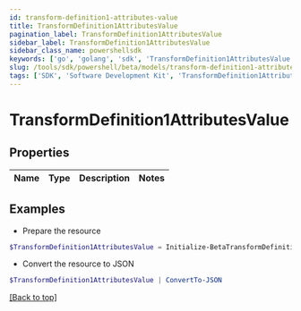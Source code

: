 ```yaml
---
id: transform-definition1-attributes-value
title: TransformDefinition1AttributesValue
pagination_label: TransformDefinition1AttributesValue
sidebar_label: TransformDefinition1AttributesValue
sidebar_class_name: powershellsdk
keywords: ['go', 'golang', 'sdk', 'TransformDefinition1AttributesValue'] 
slug: /tools/sdk/powershell/beta/models/transform-definition1-attributes-value
tags: ['SDK', 'Software Development Kit', 'TransformDefinition1AttributesValue']
---
```



# TransformDefinition1AttributesValue

## Properties

Name | Type | Description | Notes
------------ | ------------- | ------------- | -------------

## Examples

- Prepare the resource
```powershell
$TransformDefinition1AttributesValue = Initialize-BetaTransformDefinition1AttributesValue 
```

- Convert the resource to JSON
```powershell
$TransformDefinition1AttributesValue | ConvertTo-JSON
```


[[Back to top]](#) 

